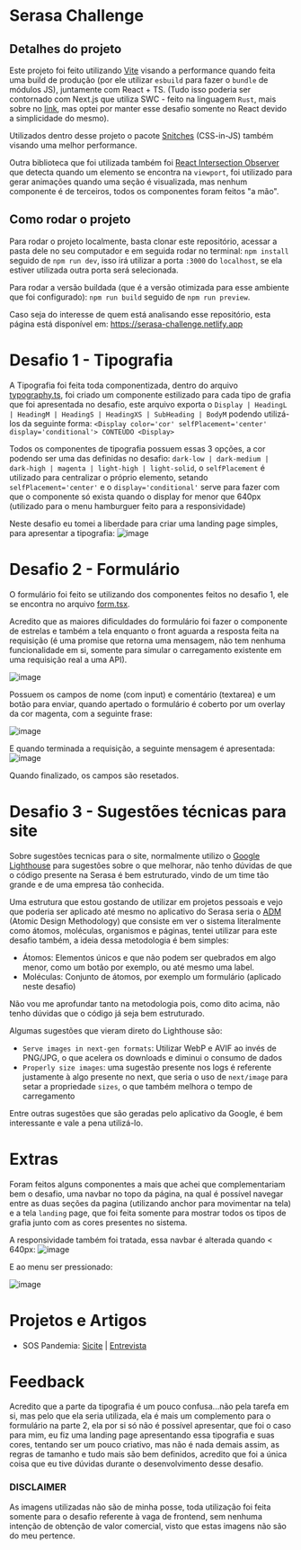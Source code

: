 # Serasa Challenge

## Detalhes do projeto

Este projeto foi feito utilizando [Vite](https://vitejs.dev) visando a performance quando feita uma build de produção (por ele utilizar `esbuild` para fazer o `bundle` de módulos JS), juntamente com React + TS. (Tudo isso poderia ser contornado com Next.js que utiliza SWC - feito na linguagem `Rust`, mais sobre no [link](https://swc.rs), mas optei por manter esse desafio somente no React devido a simplicidade do mesmo).

Utilizados dentro desse projeto o pacote [Snitches](https://stitches.dev) (CSS-in-JS) também visando uma melhor performance.

Outra biblioteca que foi utilizada também foi [React Intersection Observer](https://www.npmjs.com/package/react-intersection-observer) que detecta quando um elemento se encontra na `viewport`, foi utilizado para gerar animações quando uma seção é visualizada, mas nenhum componente é de terceiros, todos os componentes foram feitos "a mão".

## Como rodar o projeto

Para rodar o projeto localmente, basta clonar este repositório, acessar a pasta dele no seu computador e em seguida rodar no terminal: `npm install` seguido de `npm run dev`, isso irá utilizar a porta `:3000` do `localhost`, se ela estiver utilizada outra porta será selecionada.

Para rodar a versão buildada (que é a versão otimizada para esse ambiente que foi configurado): `npm run build` seguido de `npm run preview`.

Caso seja do interesse de quem está analisando esse repositório, esta página está disponível em: https://serasa-challenge.netlify.app

# Desafio 1 - Tipografia

A Tipografia foi feita toda componentizada, dentro do arquivo [typography.ts](./src/components/atoms/typography.ts), foi criado um componente estilizado para cada tipo de grafia que foi apresentada no desafio, este arquivo exporta o `Display | HeadingL | HeadingM | HeadingS | HeadingXS | SubHeading | BodyM` podendo utilizá-los da seguinte forma: `<Display color='cor' selfPlacement='center' display='conditional'> CONTEÚDO <Display>`

Todos os componentes de tipografia possuem essas 3 opções, a cor podendo ser uma das definidas no desafio: `dark-low | dark-medium | dark-high | magenta | light-high | light-solid`, o `selfPlacement` é utilizado para centralizar o próprio elemento, setando `selfPlacement='center'` e o `display='conditional'` serve para fazer com que o componente só exista quando o display for menor que 640px (utilizado para o menu hamburguer feito para a responsividade)

Neste desafio eu tomei a liberdade para criar uma landing page simples, para apresentar a tipografia:
![image](https://user-images.githubusercontent.com/7295375/221479642-5dbcaafe-8d74-472e-b52d-1d76596f2bfd.png)


# Desafio 2 - Formulário

O formulário foi feito se utilizando dos componentes feitos no desafio 1, ele se encontra no arquivo [form.tsx](./src/components/molecules/form/form.tsx).

Acredito que as maiores dificuldades do formulário foi fazer o componente de estrelas e também a tela enquanto o front aguarda a resposta feita na requisição (é uma promise que retorna uma mensagem, não tem nenhuma funcionalidade em si, somente para simular o carregamento existente em uma requisição real a uma API).

![image](https://user-images.githubusercontent.com/7295375/221479271-47cdda4a-7add-41b0-ab94-b608517c9e1f.png)

Possuem os campos de nome (com input) e comentário (textarea) e um botão para enviar, quando apertado o formulário é coberto por um overlay da cor magenta, com a seguinte frase:


![image](https://user-images.githubusercontent.com/7295375/221479421-db1716ec-6a60-4005-a207-3a617be9b09f.png)


E quando terminada a requisição, a seguinte mensagem é apresentada:
![image](https://user-images.githubusercontent.com/7295375/221479485-68daa619-e64e-4a4f-ba4c-b785faa6f967.png)

Quando finalizado, os campos são resetados.


# Desafio 3 - Sugestões técnicas para site

Sobre sugestões tecnicas para o site, normalmente utilizo o [Google Lighthouse](https://developer.chrome.com/docs/lighthouse/overview/) para sugestões sobre o que melhorar, não tenho dúvidas de que o código presente na Serasa é bem estruturado, vindo de um time tão grande e de uma empresa tão conhecida.

Uma estrutura que estou gostando de utilizar em projetos pessoais e vejo que poderia ser aplicado até mesmo no aplicativo do Serasa seria o [ADM](https://atomicdesign.bradfrost.com/chapter-2/#:~:text=Atomic%20design%20is%20atoms%2C%20molecules,parts%20at%20the%20same%20time.) (Atomic Design Methodology) que consiste em ver o sistema literalmente como átomos, moléculas, organismos e páginas, tentei utilizar para este desafio também, a ideia dessa metodologia é bem simples:

- Átomos: Elementos únicos e que não podem ser quebrados em algo menor, como um botão por exemplo, ou até mesmo uma label.
- Moléculas: Conjunto de átomos, por exemplo um formulário (aplicado neste desafio)

Não vou me aprofundar tanto na metodologia pois, como dito acima, não tenho dúvidas que o código já seja bem estruturado.

Algumas sugestões que vieram direto do Lighthouse são:

- `Serve images in next-gen formats`: Utilizar WebP e AVIF ao invés de PNG/JPG, o que acelera os downloads e diminui o consumo de dados
- `Properly size images`: uma sugestão presente nos logs é referente justamente à algo presente no next, que seria o uso de `next/image` para setar a propriedade `sizes`, o que também melhora o tempo de carregamento

Entre outras sugestões que são geradas pelo aplicativo da Google, é bem interessante e vale a pena utilizá-lo.

# Extras

Foram feitos alguns componentes a mais que achei que complementariam bem o desafio, uma navbar no topo da página, na qual é possível navegar entre as duas seções da pagina (utilizando anchor para movimentar na tela) e a tela `landing` page, que foi feita somente para mostrar todos os tipos de grafia junto com as cores presentes no sistema.

A responsividade também foi tratada, essa navbar é alterada quando < 640px: 
![image](https://user-images.githubusercontent.com/7295375/221480337-e84b4d1e-7245-459e-a405-9af4327bebc5.png)


E ao menu ser pressionado: 

![image](https://user-images.githubusercontent.com/7295375/221480385-e513e4ab-79bd-4f9a-9323-2a604589b806.png)


# Projetos e Artigos

- SOS Pandemia: [Sicite](http://seisicite2020.td.utfpr.edu.br/node/4849) | [Entrevista](https://arede.info/ao-vivo/322497/utfpr-desenvolve-sistema-sos-pandemia?d=1)

# Feedback

Acredito que a parte da tipografia é um pouco confusa...não pela tarefa em si, mas pelo que ela seria utilizada, ela é mais um complemento para o formulário na parte 2, ela por si só não é possível apresentar, que foi o caso para mim, eu fiz uma landing page apresentando essa tipografia e suas cores, tentando ser um pouco criativo, mas não é nada demais assim, as regras de tamanho e tudo mais são bem definidos, acredito que foi a única coisa que eu tive dúvidas durante o desenvolvimento desse desafio.


### DISCLAIMER

As imagens utilizadas não são de minha posse, toda utilização foi feita somente para o desafio referente à vaga de frontend, sem nenhuma intenção de obtenção de valor comercial, visto que estas imagens não são do meu pertence.
